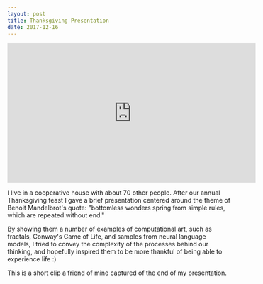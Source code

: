 ```yaml
---
layout: post
title: Thanksgiving Presentation
date: 2017-12-16
---
```


<iframe src="https://youtu.be/r-Bgo4b-8ig" width="560" height="315" frameborder="0" allowfullscreen></iframe>

I live in a cooperative house with about 70 other people. After our annual Thanksgiving feast I gave a brief presentation centered around the theme of Benoit Mandelbrot's quote: "bottomless wonders spring from simple rules, which are repeated without end."

By showing them a number of examples of computational art, such as fractals, Conway's Game of Life, and samples from neural language models, I tried to convey the complexity of the processes behind our thinking, and hopefully inspired them to be more thankful of being able to experience life :) 

This is a short clip a friend of mine captured of the end of my presentation.

